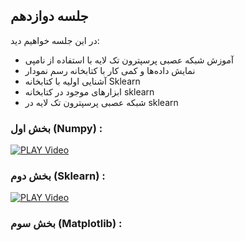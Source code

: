 
## جلسه دوازدهم
در این جلسه خواهیم دید:

* آموزش شبکه عصبی پرسپترون تک لایه با استفاده از نامپی  
* نمایش داده‌ها و کمی کار با کتابخانه رسم نمودار  
* آشنایی اولیه با کتابخانه Sklearn  
* ابزارهای موجود در کتابخانه sklearn  
* شبکه عصبی پرسپترون تک لایه در sklearn  



### بخش اول (Numpy) :  
[![PLAY Video](https://www.aparat.com/public/public/images/logo/v2/aparat_logo_fa_color_black_275x100.png)](https://hw2.cdn.asset.aparat.com/aparat-video/2185497341332a2f8ff12962cd8e514415270365-1080p__44179.mp4)

### بخش دوم  (Sklearn) :  

[![PLAY Video](https://www.aparat.com/public/public/images/logo/v2/aparat_logo_fa_color_black_275x100.png)](http://g1.asset.aparat.com//flv_video_new/5092/d264f3d7317eea35435c9759a6ae7da815273422-1080p.mp4)

### بخش سوم (Matplotlib) :  








